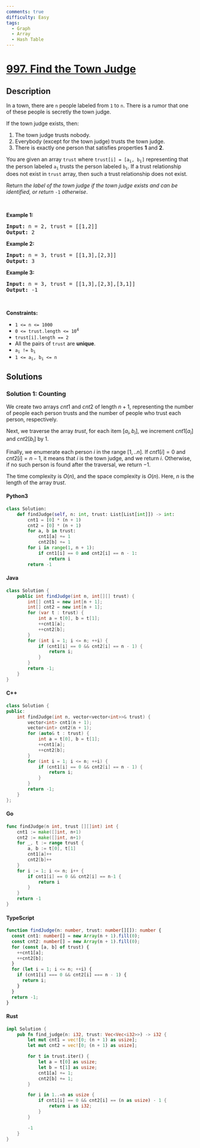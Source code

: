 ```yaml
---
comments: true
difficulty: Easy
tags:
  - Graph
  - Array
  - Hash Table
---
```


<!-- problem:start -->

# [997. Find the Town Judge](https://leetcode.com/problems/find-the-town-judge)

## Description

<!-- description:start -->

<p>In a town, there are <code>n</code> people labeled from <code>1</code> to <code>n</code>. There is a rumor that one of these people is secretly the town judge.</p>

<p>If the town judge exists, then:</p>

<ol>
	<li>The town judge trusts nobody.</li>
	<li>Everybody (except for the town judge) trusts the town judge.</li>
	<li>There is exactly one person that satisfies properties <strong>1</strong> and <strong>2</strong>.</li>
</ol>

<p>You are given an array <code>trust</code> where <code>trust[i] = [a<sub>i</sub>, b<sub>i</sub>]</code> representing that the person labeled <code>a<sub>i</sub></code> trusts the person labeled <code>b<sub>i</sub></code>. If a trust relationship does not exist in <code>trust</code> array, then such a trust relationship does not exist.</p>

<p>Return <em>the label of the town judge if the town judge exists and can be identified, or return </em><code>-1</code><em> otherwise</em>.</p>

<p>&nbsp;</p>
<p><strong class="example">Example 1:</strong></p>

<pre>
<strong>Input:</strong> n = 2, trust = [[1,2]]
<strong>Output:</strong> 2
</pre>

<p><strong class="example">Example 2:</strong></p>

<pre>
<strong>Input:</strong> n = 3, trust = [[1,3],[2,3]]
<strong>Output:</strong> 3
</pre>

<p><strong class="example">Example 3:</strong></p>

<pre>
<strong>Input:</strong> n = 3, trust = [[1,3],[2,3],[3,1]]
<strong>Output:</strong> -1
</pre>

<p>&nbsp;</p>
<p><strong>Constraints:</strong></p>

<ul>
	<li><code>1 &lt;= n &lt;= 1000</code></li>
	<li><code>0 &lt;= trust.length &lt;= 10<sup>4</sup></code></li>
	<li><code>trust[i].length == 2</code></li>
	<li>All the pairs of <code>trust</code> are <strong>unique</strong>.</li>
	<li><code>a<sub>i</sub> != b<sub>i</sub></code></li>
	<li><code>1 &lt;= a<sub>i</sub>, b<sub>i</sub> &lt;= n</code></li>
</ul>

<!-- description:end -->

## Solutions

<!-- solution:start -->

### Solution 1: Counting

We create two arrays $cnt1$ and $cnt2$ of length $n + 1$, representing the number of people each person trusts and the number of people who trust each person, respectively.

Next, we traverse the array $trust$, for each item $[a_i, b_i]$, we increment $cnt1[a_i]$ and $cnt2[b_i]$ by $1$.

Finally, we enumerate each person $i$ in the range $[1,..n]$. If $cnt1[i] = 0$ and $cnt2[i] = n - 1$, it means that $i$ is the town judge, and we return $i$. Otherwise, if no such person is found after the traversal, we return $-1$.

The time complexity is $O(n)$, and the space complexity is $O(n)$. Here, $n$ is the length of the array $trust$.

<!-- tabs:start -->

#### Python3

```python
class Solution:
    def findJudge(self, n: int, trust: List[List[int]]) -> int:
        cnt1 = [0] * (n + 1)
        cnt2 = [0] * (n + 1)
        for a, b in trust:
            cnt1[a] += 1
            cnt2[b] += 1
        for i in range(1, n + 1):
            if cnt1[i] == 0 and cnt2[i] == n - 1:
                return i
        return -1
```

#### Java

```java
class Solution {
    public int findJudge(int n, int[][] trust) {
        int[] cnt1 = new int[n + 1];
        int[] cnt2 = new int[n + 1];
        for (var t : trust) {
            int a = t[0], b = t[1];
            ++cnt1[a];
            ++cnt2[b];
        }
        for (int i = 1; i <= n; ++i) {
            if (cnt1[i] == 0 && cnt2[i] == n - 1) {
                return i;
            }
        }
        return -1;
    }
}
```

#### C++

```cpp
class Solution {
public:
    int findJudge(int n, vector<vector<int>>& trust) {
        vector<int> cnt1(n + 1);
        vector<int> cnt2(n + 1);
        for (auto& t : trust) {
            int a = t[0], b = t[1];
            ++cnt1[a];
            ++cnt2[b];
        }
        for (int i = 1; i <= n; ++i) {
            if (cnt1[i] == 0 && cnt2[i] == n - 1) {
                return i;
            }
        }
        return -1;
    }
};
```

#### Go

```go
func findJudge(n int, trust [][]int) int {
	cnt1 := make([]int, n+1)
	cnt2 := make([]int, n+1)
	for _, t := range trust {
		a, b := t[0], t[1]
		cnt1[a]++
		cnt2[b]++
	}
	for i := 1; i <= n; i++ {
		if cnt1[i] == 0 && cnt2[i] == n-1 {
			return i
		}
	}
	return -1
}
```

#### TypeScript

```ts
function findJudge(n: number, trust: number[][]): number {
  const cnt1: number[] = new Array(n + 1).fill(0);
  const cnt2: number[] = new Array(n + 1).fill(0);
  for (const [a, b] of trust) {
    ++cnt1[a];
    ++cnt2[b];
  }
  for (let i = 1; i <= n; ++i) {
    if (cnt1[i] === 0 && cnt2[i] === n - 1) {
      return i;
    }
  }
  return -1;
}
```

#### Rust

```rust
impl Solution {
    pub fn find_judge(n: i32, trust: Vec<Vec<i32>>) -> i32 {
        let mut cnt1 = vec![0; (n + 1) as usize];
        let mut cnt2 = vec![0; (n + 1) as usize];

        for t in trust.iter() {
            let a = t[0] as usize;
            let b = t[1] as usize;
            cnt1[a] += 1;
            cnt2[b] += 1;
        }

        for i in 1..=n as usize {
            if cnt1[i] == 0 && cnt2[i] == (n as usize) - 1 {
                return i as i32;
            }
        }

        -1
    }
}
```

<!-- tabs:end -->

<!-- solution:end -->

<!-- problem:end -->
